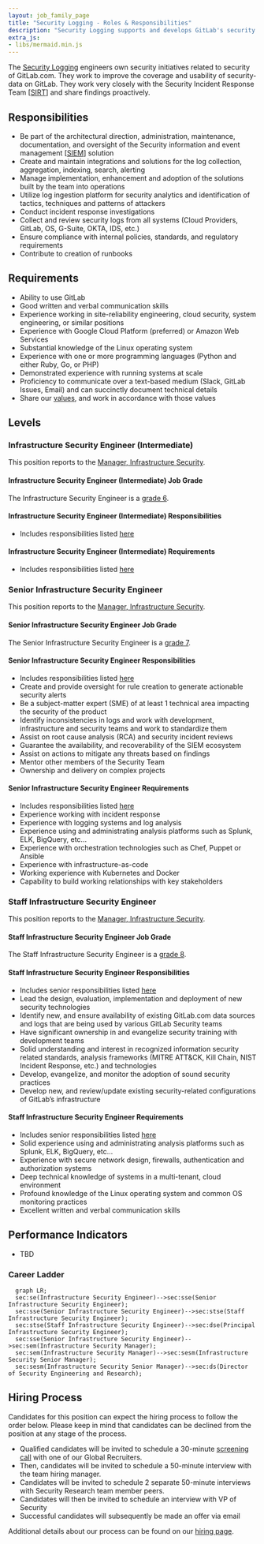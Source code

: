 ```yaml
---
layout: job_family_page
title: "Security Logging - Roles & Responsibilities"
description: "Security Logging supports and develops GitLab's security log ingestion platform."
extra_js:
- libs/mermaid.min.js
---
```


The [Security Logging](/handbook/engineering/security/) engineers own security initiatives related to security of GitLab.com.
They work to improve the coverage and usability of security-data on GitLab.
They work very closely with the Security Incident Response Team [[SIRT](https://about.gitlab.com/handbook/engineering/security/security-operations/sirt/)] and share findings proactively.

## Responsibilities

* Be part of the architectural direction, administration, maintenance, documentation, and oversight of the Security information and event management [[SIEM](https://en.wikipedia.org/wiki/Security_information_and_event_management)] solution
* Create and maintain integrations and solutions for the log collection, aggregation, indexing, search, alerting
* Manage implementation, enhancement and adoption of the solutions built by the team into operations
* Utilize log ingestion platform for security analytics and identification of tactics, techniques and patterns of attackers
* Conduct incident response investigations
* Collect and review security logs from all systems (Cloud Providers, GitLab, OS, G-Suite, OKTA, IDS, etc.)
* Ensure compliance with internal policies, standards, and regulatory requirements
* Contribute to creation of runbooks

## Requirements

* Ability to use GitLab
* Good written and verbal communication skills
* Experience working in site-reliability engineering, cloud security, system engineering, or similar positions
* Experience with Google Cloud Platform (preferred) or Amazon Web Services
* Substantial knowledge of the Linux operating system
* Experience with one or more programming languages (Python and either Ruby, Go, or PHP)
* Demonstrated experience with running systems at scale
* Proficiency to communicate over a text-based medium (Slack, GitLab Issues, Email) and can succinctly document technical details
* Share our [values](/handbook/values/), and work in accordance with those values

## Levels

### Infrastructure Security Engineer (Intermediate)

This position reports to the [Manager, Infrastructure Security](#manager-infrastructure-security).

#### Infrastructure Security Engineer (Intermediate) Job Grade

The Infrastructure Security Engineer is a [grade 6](/handbook/total-rewards/compensation/compensation-calculator/#gitlab-job-grades).

#### Infrastructure Security Engineer (Intermediate) Responsibilities

* Includes responsibilities listed [here](#responsibilities)

#### Infrastructure Security Engineer (Intermediate) Requirements

* Includes responsibilities listed [here](#requirements)

### Senior Infrastructure Security Engineer

This position reports to the [Manager, Infrastructure Security](#manager-infrastructure-security).

#### Senior Infrastructure Security Engineer Job Grade

The Senior Infrastructure Security Engineer is a [grade 7](/handbook/total-rewards/compensation/compensation-calculator/#gitlab-job-grades).

#### Senior Infrastructure Security Engineer Responsibilities

* Includes responsibilities listed [here](#requirements)
* Create and provide oversight for rule creation to generate actionable security alerts
* Be a subject-matter expert (SME) of at least 1 technical area impacting the security of the product
* Identify inconsistencies in logs and work with development, infrastructure and security teams and work to standardize them
* Assist on root cause analysis (RCA) and security incident reviews
* Guarantee the availability, and recoverability of the SIEM ecosystem
* Assist on actions to mitigate any threats based on findings
* Mentor other members of the Security Team
* Ownership and delivery on complex projects

#### Senior Infrastructure Security Engineer Requirements

* Includes responsibilities listed [here](#requirements)
* Experience working with incident response
* Experience with logging systems and log analysis
* Experience using and administrating analysis platforms such as Splunk, ELK, BigQuery, etc...
* Experience with orchestration technologies such as Chef, Puppet or Ansible
* Experience with infrastructure-as-code
* Working experience with Kubernetes and Docker
* Capability to build working relationships with key stakeholders

### Staff Infrastructure Security Engineer
This position reports to the [Manager, Infrastructure Security](#manager-infrastructure-security).

#### Staff Infrastructure Security Engineer Job Grade
The Staff Infrastructure Security Engineer is a [grade 8](/handbook/total-rewards/compensation/compensation-calculator/#gitlab-job-grades).

#### Staff Infrastructure Security Engineer Responsibilities

* Includes senior responsibilities listed [here](#senior-security-logging-engineer-responsibilities)
* Lead the design, evaluation, implementation and deployment of new security technologies
* Identify new, and ensure availability of existing GitLab.com data sources and logs that are being used by various GitLab Security teams
* Have significant ownership in and evangelize security training with development teams
* Solid understanding and interest in recognized information security related standards, analysis frameworks (MITRE ATT&CK, Kill Chain, NIST Incident Response, etc.) and technologies
* Develop, evangelize, and monitor the adoption of sound security practices
* Develop new, and review/update existing security-related configurations of GitLab’s infrastructure

#### Staff Infrastructure Security Engineer Requirements

* Includes senior responsibilities listed [here](#senior-security-logging-engineer-requirements)
* Solid experience using and administrating analysis platforms such as Splunk, ELK, BigQuery, etc...
* Experience with secure network design, firewalls, authentication and authorization systems
* Deep technical knowledge of systems in a multi-tenant, cloud environment
* Profound knowledge of the Linux operating system and common OS monitoring practices
* Excellent written and verbal communication skills

## Performance Indicators

* TBD

### Career Ladder

```mermaid
  graph LR;
  sec:se(Infrastructure Security Engineer)-->sec:sse(Senior Infrastructure Security Engineer);
  sec:sse(Senior Infrastructure Security Engineer)-->sec:stse(Staff Infrastructure Security Engineer);
  sec:stse(Staff Infrastructure Security Engineer)-->sec:dse(Principal Infrastructure Security Engineer);
  sec:sse(Senior Infrastructure Security Engineer)-->sec:sem(Infrastructure Security Manager);
  sec:sem(Infrastructure Security Manager)-->sec:sesm(Infrastructure Security Senior Manager);
  sec:sesm(Infrastructure Security Senior Manager)-->sec:ds(Director of Security Engineering and Research);
```

## Hiring Process

Candidates for this position can expect the hiring process to follow the order below. Please keep in mind that candidates can be declined from the position at any stage of the process.

- Qualified candidates will be invited to schedule a 30-minute [screening call](/handbook/hiring/interviewing/#screening-call) with one of our Global Recruiters.
- Then, candidates will be invited to schedule a 50-minute interview with the team hiring manager.
- Candidates will be invited to schedule 2 separate 50-minute interviews with Security Research team member peers.
- Candidates will then be invited to schedule an interview with VP of Security
- Successful candidates will subsequently be made an offer via email

Additional details about our process can be found on our [hiring page](/handbook/hiring/).

